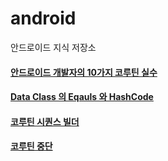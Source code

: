 # android
안드로이드 지식 저장소

#### [안드로이드 개발자의 10가지 코루틴 실수](https://github.com/novicePGT/android/blob/main/coroutine/%EC%BD%94%EB%A3%A8%ED%8B%B4%20%EC%82%AC%EC%9A%A9%EC%9D%98%20%EC%8B%A4%EC%88%98%20TOP%2010.md)

#### [Data Class 의 Eqauls 와 HashCode](https://github.com/novicePGT/android/blob/main/Data%20Class/Equals%20And%20HashCode.md)

#### [코루틴 시퀀스 빌더](https://github.com/novicePGT/android/blob/main/coroutine/%EC%8B%9C%ED%80%80%EC%8A%A4%20%EB%B9%8C%EB%8D%94.md)

#### [코루틴 중단](https://github.com/novicePGT/android/blob/main/coroutine/%EC%BD%94%EB%A3%A8%ED%8B%B4%20%EC%A4%91%EB%8B%A8.md)

